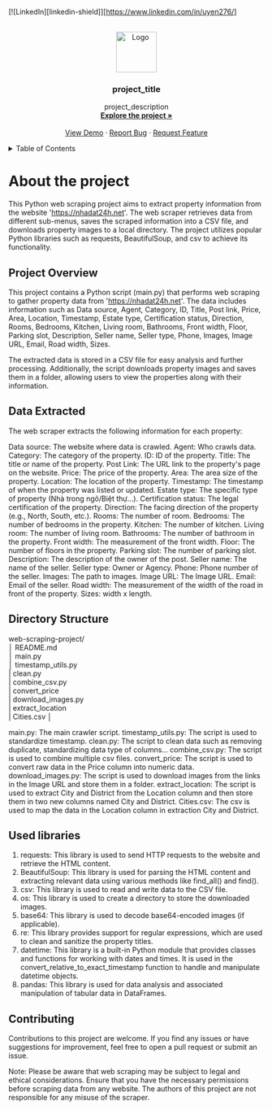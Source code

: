 <a name="readme-top"></a>
[![LinkedIn][linkedin-shield]][https://www.linkedin.com/in/uyen276/]

<br />
<div align="center">
  <a href="https://github.com/uyenIMT/Web-Scraping-Data">
    <img src="crawler.png" alt="Logo" width="80" height="80">
  </a>

<h3 align="center">project_title</h3>

  <p align="center">
    project_description
    <br />
    <a href="https://github.com/uyenIMT/Web-Scraping-Data#readme"><strong>Explore the project »</strong></a>
    <br />
    <br />
    <a href="https://github.com/uyenIMT/Web-Scraping-Data">View Demo</a>
    ·
    <a href="https://github.com/uyenIMT/Web-Scraping-Data/issues">Report Bug</a>
    ·
    <a href="https://github.com/uyenIMT/Web-Scraping-Data/pulls">Request Feature</a>
  </p>
</div>

<!-- TABLE OF CONTENTS -->
<details>
  <summary>Table of Contents</summary>
  <ol>
    <li>
      <a href="#about-the-project">About The Project</a>
      <ul>
        <li><a href="#built-with">Built With</a></li>
      </ul>
    </li>
    <li>
      <a href="#getting-started">Getting Started</a>
      <ul>
        <li><a href="#prerequisites">Prerequisites</a></li>
        <li><a href="#installation">Installation</a></li>
      </ul>
    </li>
    <li><a href="#usage">Usage</a></li>
    <li><a href="#roadmap">Roadmap</a></li>
    <li><a href="#contributing">Contributing</a></li>
    <li><a href="#license">License</a></li>
    <li><a href="#contact">Contact</a></li>
    <li><a href="#acknowledgments">Acknowledgments</a></li>
  </ol>
</details>

# About the project
This Python web scraping project aims to extract property information from the website 'https://nhadat24h.net'. The web scraper retrieves data from different sub-menus, saves the scraped information into a CSV file, and downloads property images to a local directory. The project utilizes popular Python libraries such as requests, BeautifulSoup, and csv to achieve its functionality.

## Project Overview
This project contains a Python script (main.py) that performs web scraping to gather property data from 'https://nhadat24h.net'. The data includes information such as Data source, Agent, Category, ID, Title,	Post link, Price, Area,	Location, Timestamp, Estate type, Certification status, Direction, Rooms, Bedrooms, Kitchen, Living room, Bathrooms, Front width, Floor, Parking slot, Description, Seller name, Seller type, Phone, Images, Image URL, Email, Road width, Sizes.

The extracted data is stored in a CSV file for easy analysis and further processing. Additionally, the script downloads property images and saves them in a folder, allowing users to view the properties along with their information.

## Data Extracted
The web scraper extracts the following information for each property:

Data source: The website where data is crawled.
Agent: Who crawls data.
Category: The category of the property.
ID: ID of the property.
Title: The title or name of the property.
Post Link: The URL link to the property's page on the website.
Price: The price of the property.
Area: The area size of the property.
Location: The location of the property.
Timestamp: The timestamp of when the property was listed or updated.
Estate type: The specific type of property (Nhà trong ngõ/Biệt thự...).
Certification status: The legal certification of the property.
Direction: The facing direction of the property (e.g., North, South, etc.).
Rooms: The number of room.
Bedrooms: The number of bedrooms in the property.
Kitchen: The number of kitchen.
Living room: The number of living room.
Bathrooms: The number of bathroom in the property.
Front width: The measurement of the front width.
Floor: The number of floors in the property.
Parking slot: The number of parking slot.
Description: The description of the owner of the post.
Seller name: The name of the seller.
Seller type: Owner or Agency.
Phone: Phone number of the seller.
Images: The path to images.
Image URL: The Image URL.
Email: Email of the seller.
Road width: The measurement of the width of the road in front of the property.
Sizes: width x length.

## Directory Structure
web-scraping-project/<br>
│   README.md<br>
│   main.py<br>
│   timestamp_utils.py<br>
|   clean.py <br>
|   combine_csv.py <br>
|   convert_price <br>
|   download_images.py <br>
|   extract_location <br>
|   Cities.csv
│<br>


main.py: The main crawler script.
timestamp_utils.py: The script is used to standardize timestamp.
clean.py: The script to clean data such as removing duplicate, standardizing data type of columns...
combine_csv.py: The script is used to combine multiple csv files.
convert_price: The script is used to convert raw data in the Price column into numeric data.
download_images.py: The script is used to download images from the links in the Image URL and store them in a folder.
extract_location: The script is used to extract City and District from the Location column and then store them in two new columns named City and District.
Cities.csv: The csv is used to map the data in the Location column in extraction City and District.

## Used libraries
1. requests: This library is used to send HTTP requests to the website and retrieve the HTML content.
2. BeautifulSoup: This library is used for parsing the HTML content and extracting relevant data using various methods like find_all() and find().
3. csv: This library is used to read and write data to the CSV file.
4. os: This library is used to create a directory to store the downloaded images.
5. base64: This library is used to decode base64-encoded images (if applicable).
6. re: This library provides support for regular expressions, which are used to clean and sanitize the property titles.
7. datetime: This library is a built-in Python module that provides classes and functions for working with dates and times. It is used in the convert_relative_to_exact_timestamp function to handle and manipulate datetime objects.
8. pandas: This library is used for data analysis and associated manipulation of tabular data in DataFrames.

## Contributing
Contributions to this project are welcome. If you find any issues or have suggestions for improvement, feel free to open a pull request or submit an issue.

Note: Please be aware that web scraping may be subject to legal and ethical considerations. Ensure that you have the necessary permissions before scraping data from any website. The authors of this project are not responsible for any misuse of the scraper.
